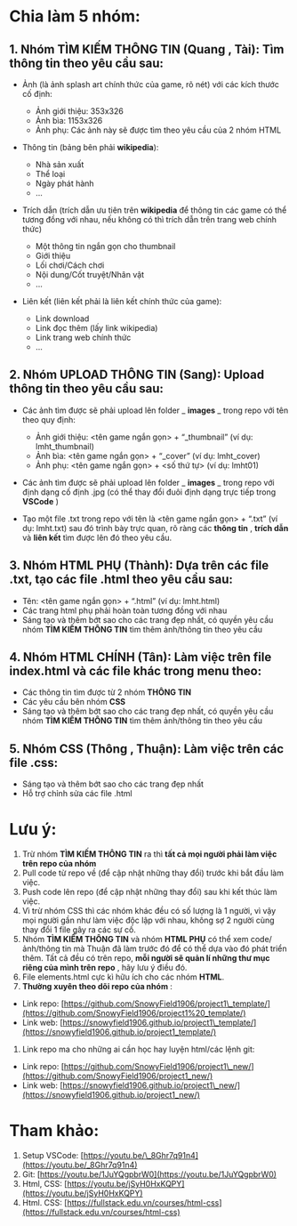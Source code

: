 # **Chia làm 5 nhóm:**

## 1. Nhóm **TÌM KIẾM THÔNG TIN** (**Quang** , **Tài**): Tìm thông tin theo yêu cầu sau:

  - Ảnh (là ảnh splash art chính thức của game, rõ nét) với các kích thước cố định:
    - Ảnh giới thiệu: 353x326
    - Ảnh bìa: 1153x326
    - Ảnh phụ: Các ảnh này sẽ được tìm theo yêu cầu của 2 nhóm HTML

  - Thông tin (bảng bên phải **wikipedia**):
    - Nhà sản xuất
    - Thể loại
    - Ngày phát hành
    - …

  - Trích dẫn (trích dẫn ưu tiên trên **wikipedia** để thông tin các game có thể tương đồng với nhau, nếu không có thì trích dẫn trên trang web chính thức)
    - Một thông tin ngắn gọn cho thumbnail
    - Giới thiệu
    - Lối chơi/Cách chơi
    - Nội dung/Cốt truyệt/Nhân vật
    - …

  - Liên kết (liên kết phải là liên kết chính thức của game):
    - Link download
    - Link đọc thêm (lấy link wikipedia)
    - Link trang web chính thức
    - …

## 2. Nhóm **UPLOAD THÔNG TIN** (**Sang**): Upload thông tin theo yêu cầu sau:

- Các ảnh tìm được sẽ phải upload lên folder _ **images** _ trong repo với tên theo quy định:

  - Ảnh giới thiệu: <tên game ngắn gọn> + “_thumbnail” (ví dụ: lmht_thumbnail)
  - Ảnh bìa: <tên game ngắn gọn> + “_cover” (ví dụ: lmht_cover)
  - Ảnh phụ: <tên game ngắn gọn> + <số thứ tự> (ví dụ: lmht01)

- Các ảnh tìm được sẽ phải upload lên folder _ **images** _ trong repo với định dạng cố định .jpg (có thể thay đổi đuôi định dạng trực tiếp trong **VSCode** )

- Tạo một file .txt trong repo với tên là <tên game ngắn gọn> + “.txt” (ví dụ: lmht.txt) sau đó trình bày trực quan, rõ ràng các **thông tin** , **trích dẫn** và **liên kết** tìm được lên đó theo yêu cầu.

## 3. Nhóm **HTML PHỤ** (**Thành**): Dựa trên các file .txt, tạo các file .html theo yêu cầu sau:

- Tên: <tên game ngắn gọn> + “.html” (ví dụ: lmht.html)
- Các trang html phụ phải hoàn toàn tương đồng với nhau
- Sáng tạo và thêm bớt sao cho các trang đẹp nhất, có quyền yêu cầu nhóm **TÌM KIẾM THÔNG TIN** tìm thêm ảnh/thông tin theo yêu cầu

## 4. Nhóm **HTML CHÍNH** (**Tân**): Làm việc trên file index.html và các file khác trong **menu** theo:

- Các thông tin tìm được từ 2 nhóm **THÔNG TIN**
- Các yêu cầu bên nhóm **CSS**
- Sáng tạo và thêm bớt sao cho các trang đẹp nhất, có quyền yêu cầu nhóm **TÌM KIẾM THÔNG TIN** tìm thêm ảnh/thông tin theo yêu cầu

## 5. Nhóm **CSS** (**Thông** , **Thuận**): Làm việc trên các file .css:
-	Sáng tạo và thêm bớt sao cho các trang đẹp nhất
-	Hỗ trợ chỉnh sửa các file .html


# **Lưu ý:**

1. Trừ nhóm **TÌM KIẾM THÔNG TIN** ra thì **tất cả mọi người phải làm việc trên repo của nhóm**
2. Pull code từ repo về (để cập nhật những thay đổi) trước khi bắt đầu làm việc.
3. Push code lên repo (để cập nhật những thay đổi) sau khi kết thúc làm việc.
4. Vì trừ nhóm CSS thì các nhóm khác đều có số lượng là 1 người, vì vậy mọi người gần như làm việc độc lập với nhau, không sợ 2 người cùng thay đổi 1 file gây ra các sự cố.
5. Nhóm **TÌM KIẾM THÔNG TIN** và nhóm **HTML PHỤ** có thể xem code/ảnh/thông tin mà Thuận đã làm trước đó để có thể dựa vào đó phát triển thêm. Tất cả đều có trên repo, **mỗi người sẽ quản lí những thư mục riêng của mình trên repo** , hãy lưu ý điều đó.
6. File elements.html cực kì hữu ích cho các nhóm **HTML**.
7. **Thường xuyên theo dõi repo của nhóm** :

- Link repo: [https://github.com/SnowyField1906/project1\_template/](https://github.com/SnowyField1906/project1%20_template/)
- Link web: [https://snowyfield1906.github.io/project1\_template/](https://snowyfield1906.github.io/project1_template/)

1. Link repo ma cho những ai cần học hay luyện html/các lệnh git:

- Link repo: [https://github.com/SnowyField1906/project1\_new/](https://github.com/SnowyField1906/project1_new/)
- Link web: [https://snowyfield1906.github.io/project1\_new/](https://snowyfield1906.github.io/project1_new/)

# **Tham khảo:**

1. Setup VSCode: [https://youtu.be/\_8Ghr7q91n4](https://youtu.be/_8Ghr7q91n4)
2. Git: [https://youtu.be/1JuYQgpbrW0](https://youtu.be/1JuYQgpbrW0)
3. Html, CSS: [https://youtu.be/jSyH0HxKQPY](https://youtu.be/jSyH0HxKQPY)
4. Html. CSS: [https://fullstack.edu.vn/courses/html-css](https://fullstack.edu.vn/courses/html-css)
